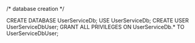 /*
database creation
*/

CREATE DATABASE UserServiceDb;
USE UserServiceDb;
CREATE USER UserServiceDbUser;
GRANT ALL PRIVILEGES ON UserServiceDb.* TO UserServiceDbUser;